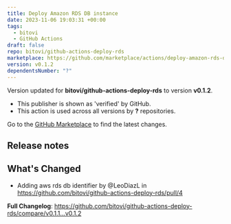 ```yaml
---
title: Deploy Amazon RDS DB instance
date: 2023-11-06 19:03:31 +00:00
tags:
  - bitovi
  - GitHub Actions
draft: false
repo: bitovi/github-actions-deploy-rds
marketplace: https://github.com/marketplace/actions/deploy-amazon-rds-db-instance
version: v0.1.2
dependentsNumber: "?"
---
```



Version updated for **bitovi/github-actions-deploy-rds** to version **v0.1.2**.
- This publisher is shown as 'verified' by GitHub.
- This action is used across all versions by **?** repositories.

Go to the [GitHub Marketplace](https://github.com/marketplace/actions/deploy-amazon-rds-db-instance) to find the latest changes.

## Release notes

## What's Changed
* Adding aws rds db identifier by @LeoDiazL in https://github.com/bitovi/github-actions-deploy-rds/pull/4

**Full Changelog**: https://github.com/bitovi/github-actions-deploy-rds/compare/v0.1.1...v0.1.2

